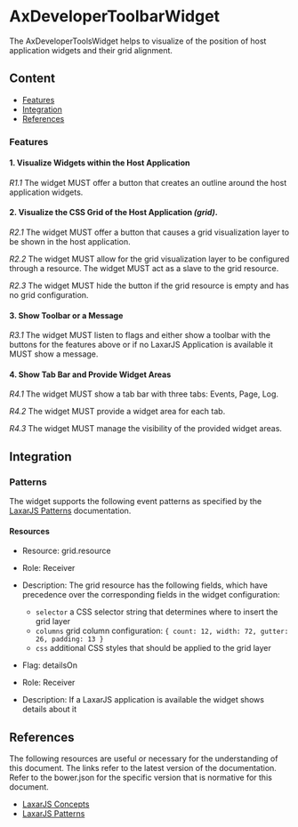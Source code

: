 # AxDeveloperToolbarWidget

The AxDeveloperToolsWidget helps to visualize of the position of host application widgets and their grid alignment.


## Content
* [Features](#features)
* [Integration](#integration)
* [References](#references)


### Features

#### 1. Visualize Widgets within the Host Application

*R1.1* The widget MUST offer a button that creates an outline around the host application widgets.


#### 2. Visualize the CSS Grid of the Host Application _(grid)_.

*R2.1* The widget MUST offer a button that causes a grid visualization layer to be shown in the host application.

*R2.2* The widget MUST allow for the grid visualization layer to be configured through a resource.
The widget MUST act as a slave to the grid resource.

*R2.3* The widget MUST hide the button if the grid resource is empty and has no grid configuration.


#### 3. Show Toolbar or a Message

*R3.1* The widget MUST listen to flags and either show a toolbar with the buttons for the features above or if no LaxarJS Application is available it MUST show a message.


#### 4. Show Tab Bar and Provide Widget Areas

*R4.1* The widget MUST show a tab bar with three tabs: Events, Page, Log.

*R4.2* The widget MUST provide a widget area for each tab.

*R4.3* The widget MUST manage the visibility of the provided widget areas.


## Integration

### Patterns

The widget supports the following event patterns as specified by the [LaxarJS Patterns] documentation.

#### Resources

* Resource: grid.resource
* Role: Receiver
* Description: The grid resource has the following fields, which have precedence over the corresponding fields in the widget configuration:
    - `selector` a CSS selector string that determines where to insert the grid layer
    - `columns` grid column configuration: `{ count: 12, width: 72, gutter: 26, padding: 13 }`
    - `css` additional CSS styles that should be applied to the grid layer


* Flag: detailsOn
* Role: Receiver
* Description: If a LaxarJS application is available the widget shows details about it


## References

The following resources are useful or necessary for the understanding of this document.
The links refer to the latest version of the documentation.
Refer to the bower.json for the specific version that is normative for this document.

* [LaxarJS Concepts]
* [LaxarJS Patterns]

[LaxarJS Concepts]: https://github.com/LaxarJS/laxar/blob/master/docs/concepts.md "LaxarJS Concepts"
[LaxarJS Patterns]: https://github.com/LaxarJS/laxar_patterns/blob/master/docs/index.md "LaxarJS Patterns"

